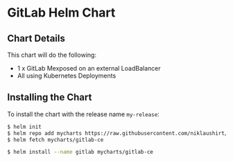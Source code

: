 # GitLab Helm Chart



## Chart Details

This chart will do the following:

* 1 x GitLab Mexposed on an external LoadBalancer
* All using Kubernetes Deployments

## Installing the Chart

To install the chart with the release name `my-release`:
```sh
$ helm init
$ helm repo add mycharts https://raw.githubusercontent.com/niklaushirt/charts/master/helm/charts/repo/stable/
$ helm fetch mycharts/gitlab-ce
```

```bash
$ helm install --name gitlab mycharts/gitlab-ce

```
